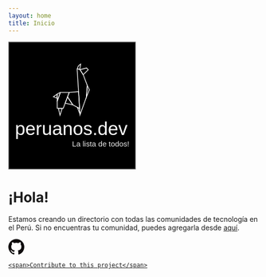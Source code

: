 ```yaml
---
layout: home
title: Inicio
---
```


<svg xmlns="http://www.w3.org/2000/svg" width="256" viewBox="0 0 370 370">
  <g id="Logo" transform="translate(-145 -566)">
    <g id="Background" transform="translate(145 566)" stroke="#707070" stroke-width="2">
      <rect width="370" height="370" stroke="none"/>
      <rect x="1" y="1" width="368" height="368" fill="none"/>
    </g>
    <text id="peruanos.dev" transform="translate(164 836)" fill="#fff" font-size="54" font-family="Helvetica-Light, Helvetica" font-weight="300"><tspan x="0" y="0">peruanos.dev</tspan></text>
    <g id="Lama">
      <g id="Trazado_1" data-name="Trazado 1" transform="translate(274 719)" fill="none">
        <path d="M13.609-2.537V12.094L-.477,6.879l11.95-8.661Z" stroke="none"/>
        <path d="M 11.60888290405273 0.5894556045532227 L 3.726381301879883 6.302347183227539 L 11.60888290405273 9.220654487609863 L 11.60888290405273 0.5894556045532227 M 13.60888290405273 -2.536802291870117 L 13.60888290405273 12.09377861022949 L -0.4770774841308594 6.878787994384766 L 11.47287273406982 -1.782011985778809 L 13.60888290405273 -2.536802291870117 Z" stroke="none" fill="#fff"/>
      </g>
      <g id="Trazado_2" data-name="Trazado 2" transform="translate(272 719)" fill="none">
        <path d="M13.609-1.9l.278,22.572h1.541L25.4-7l-2.128-.08Z" stroke="none"/>
        <path d="M 22.29406929016113 -4.283432006835938 L 15.62368774414062 -0.7072830200195312 L 15.80167198181152 13.73830413818359 L 22.29406929016113 -4.283432006835938 M 23.26904296875 -7.075435638427734 L 25.39676284790039 -6.99505615234375 L 15.42828369140625 20.6756649017334 L 13.88699340820312 20.6756649017334 L 13.60888290405273 -1.896395683288574 L 23.26904296875 -7.075435638427734 Z" stroke="none" fill="#fff"/>
      </g>
      <g id="Trazado_3" data-name="Trazado 3" transform="translate(296 714)" fill="none">
        <path d="M-.692-2.058H27.1L9,46H-10.111V24.259Z" stroke="none"/>
        <path d="M 0.7167186737060547 -0.058319091796875 L -8.110565185546875 24.60595703125 L -8.110565185546875 44.00000381469727 L 7.616137504577637 44.00000381469727 L 24.21073532104492 -0.058319091796875 L 0.7167186737060547 -0.058319091796875 M -0.6917152404785156 -2.058319091796875 L 27.1011962890625 -2.058319091796875 L 8.999996185302734 46.00000381469727 L -10.11056518554688 46.00000381469727 L -10.11056518554688 24.25885200500488 L -0.6917152404785156 -2.058319091796875 Z" stroke="none" fill="#fff"/>
      </g>
      <g id="Trazado_4" data-name="Trazado 4" transform="translate(287 761)" fill="none">
        <path d="M14.561-2.579l.716,1.293L7.887,21.629,2.274-1.559l-.5-1.02Z" stroke="none"/>
        <path d="M 4.568509101867676 -0.5792865753173828 L 8.161627769470215 14.26169967651367 L 12.94729232788086 -0.5792865753173828 L 4.568509101867676 -0.5792865753173828 M 1.776913642883301 -2.579286575317383 L 14.56066417694092 -2.579286575317383 L 15.27661418914795 -1.286075592041016 L 7.887454032897949 21.62869453430176 L 2.273504257202148 -1.559116363525391 L 1.776913642883301 -2.579286575317383 Z" stroke="none" fill="#fff"/>
      </g>
      <g id="Trazado_5" data-name="Trazado 5" transform="translate(303 729)" fill="none">
        <path d="M13.643-5.368l17.521,26.8L5.528,15.842Z" stroke="none"/>
        <path d="M 14.11144065856934 -0.9964122772216797 L 8.22773551940918 14.38364410400391 L 26.81641578674316 18.43440437316895 L 14.11144065856934 -0.9964122772216797 M 13.64251899719238 -5.368165969848633 L 31.16384887695312 21.42871284484863 L 5.528348922729492 15.8423433303833 L 13.64251899719238 -5.368165969848633 Z" stroke="none" fill="#fff"/>
      </g>
      <g id="Trazado_6" data-name="Trazado 6" transform="translate(322 713)" fill="none">
        <path d="M-1.076-.959,27.766-3.685l3.164,52.006L9.4,36.577-6.273,13.124Z" stroke="none"/>
        <path d="M 25.89504432678223 -1.499069213867188 L 0.3646736145019531 0.9134178161621094 L -4.044031143188477 12.86007499694824 L 10.78472805023193 35.05647277832031 L 28.71364593505859 44.83470153808594 L 25.89504432678223 -1.499069213867188 M 27.76577949523926 -3.68475341796875 L 30.92943954467773 48.3212890625 L 9.39508056640625 36.57668685913086 L -6.273159027099609 13.12371826171875 L -1.0760498046875 -0.9593505859375 L 27.76577949523926 -3.68475341796875 Z" stroke="none" fill="#fff"/>
      </g>
      <g id="Trazado_7" data-name="Trazado 7" transform="translate(331 760)" fill="none">
        <path d="M13.9-5.255,21.655-.939l1.222,17.06-2.1-.44-7.423-19.4Z" stroke="none"/>
        <path d="M 16.2974910736084 -1.631241798400879 L 20.36123085021973 8.98942756652832 L 19.73748970031738 0.2825202941894531 L 16.2974910736084 -1.631241798400879 M 13.89697647094727 -5.25537109375 L 21.65508651733398 -0.9393320083618164 L 22.87722778320312 16.1207275390625 L 20.78027725219727 15.68120765686035 L 13.35772705078125 -3.717782020568848 L 13.89697647094727 -5.25537109375 Z" stroke="none" fill="#fff"/>
      </g>
      <g id="Trazado_8" data-name="Trazado 8" transform="translate(331 760)" fill="none">
        <path d="M41.582-33.379,44.229-67.1,32.573-97.989l-10.35-16.845-8.7-1.8-.777,1.8L19.892-.424,21.248,23Z" stroke="none"/>
        <path d="M 22.68005752563477 13.13078308105469 L 39.60932159423828 -33.80437469482422 L 42.19972991943359 -66.81027984619141 L 30.76862335205078 -97.10441589355469 L 20.97036361694336 -113.0510864257812 L 14.77762413024902 -114.3335113525391 L 21.88825416564941 -0.5486483573913574 L 21.88855361938477 -0.5440683364868164 L 21.88881301879883 -0.5394683480262756 L 22.68005752563477 13.13078308105469 M 21.24773406982422 22.9963321685791 L 19.89215278625488 -0.4239083528518677 L 12.74243354797363 -114.8343048095703 L 13.51955318450928 -116.6364669799805 L 22.22205352783203 -114.8343048095703 L 32.57251358032227 -97.98892974853516 L 44.22851181030273 -67.09878540039062 L 41.58209228515625 -33.37920761108398 L 21.24773406982422 22.9963321685791 Z" stroke="none" fill="#fff"/>
      </g>
      <g id="Trazado_9" data-name="Trazado 9" transform="translate(362 697)" fill="none">
        <path d="M11.4-7.875,19.316,8.153,8.119,35.775Z" stroke="none"/>
        <path d="M 12.8453369140625 -0.4316024780273438 L 11.07233047485352 23.16623878479004 L 17.12554168701172 8.233339309692383 L 12.8453369140625 -0.4316024780273438 M 11.39899063110352 -7.875492095947266 L 19.31634902954102 8.152587890625 L 8.119350433349609 35.77489852905273 L 11.39899063110352 -7.875492095947266 Z" stroke="none" fill="#fff"/>
      </g>
      <g id="Trazado_10" data-name="Trazado 10" transform="translate(367 647)" fill="none">
        <path d="M-15.5-.795,5.426-6.027,11.383.228-4.931,16.286Z" stroke="none"/>
        <path d="M 4.78113842010498 -3.804586410522461 L -12.36222553253174 0.4812202453613281 L -4.548426151275635 13.10313892364502 L 8.577957153320312 0.1825656890869141 L 4.78113842010498 -3.804586410522461 M 5.426175117492676 -6.027400970458984 L 11.38290500640869 0.2279396057128906 L -4.930515289306641 16.28557968139648 L -15.50439548492432 -0.7948007583618164 L 5.426175117492676 -6.027400970458984 Z" stroke="none" fill="#fff"/>
      </g>
      <g id="Trazado_11" data-name="Trazado 11" transform="translate(332 645)" fill="none">
        <path d="M24.2-16.425,21.421,2.327,11.706.123,15.5-9.7Z" stroke="none"/>
        <path d="M 21.4896354675293 -11.80144309997559 L 17.16672706604004 -8.455717086791992 L 14.40652275085449 -1.315260887145996 L 19.75838661193848 -0.1010961532592773 L 21.4896354675293 -11.80144309997559 M 24.19549179077148 -16.42467880249023 L 21.42090225219727 2.326900482177734 L 11.70633316040039 0.122981071472168 L 15.50210189819336 -9.696409225463867 L 24.19549179077148 -16.42467880249023 Z" stroke="none" fill="#fff"/>
      </g>
    </g>
    <text id="La_lista_de_todos_" data-name="La lista de todos!" transform="translate(330 869)" fill="#e8e8e8" font-size="22" font-family="Helvetica"><tspan x="0" y="0">La lista de todos!</tspan></text>
  </g>
</svg>

# ¡Hola!

Estamos creando un directorio con todas las comunidades de tecnología en el Perú. Si no encuentras tu comunidad, puedes agregarla desde [aquí](https://github.com/peruanosdev/peruanos.github.io/edit/master/_data/communities.json).

<div class="contribute-button">
  <a href="https://github.com/peruanosdev/peruanos.github.io">
    <svg viewBox="0 0 32.579 31.775" width="32px" height="32px">
      <path transform="translate(-136.32 -107.44)" d="M152.608,107.44a16.291,16.291,0,0,0-5.148,31.747c.815.149,1.112-.353,1.112-.785,0-.387-.014-1.411-.022-2.771-4.531.985-5.487-2.183-5.487-2.183a4.315,4.315,0,0,0-1.809-2.383c-1.479-1.011.112-.99.112-.99a3.42,3.42,0,0,1,2.495,1.678,3.468,3.468,0,0,0,4.741,1.354,3.482,3.482,0,0,1,1.034-2.178c-3.617-.411-7.42-1.808-7.42-8.051a6.3,6.3,0,0,1,1.677-4.371,5.852,5.852,0,0,1,.16-4.311s1.367-.438,4.479,1.67a15.448,15.448,0,0,1,8.156,0c3.11-2.108,4.475-1.67,4.475-1.67a5.854,5.854,0,0,1,.163,4.311A6.286,6.286,0,0,1,163,122.878c0,6.258-3.809,7.635-7.438,8.038a3.889,3.889,0,0,1,1.106,3.017c0,2.178-.02,3.935-.02,4.469,0,.435.294.942,1.12.783a16.292,16.292,0,0,0-5.16-31.745Z" fill="#0f0c0d" fill-rule="evenodd" data-name="Trazado 1"/>
    </svg>

    <span>Contribute to this project</span>
  </a>
</div>
